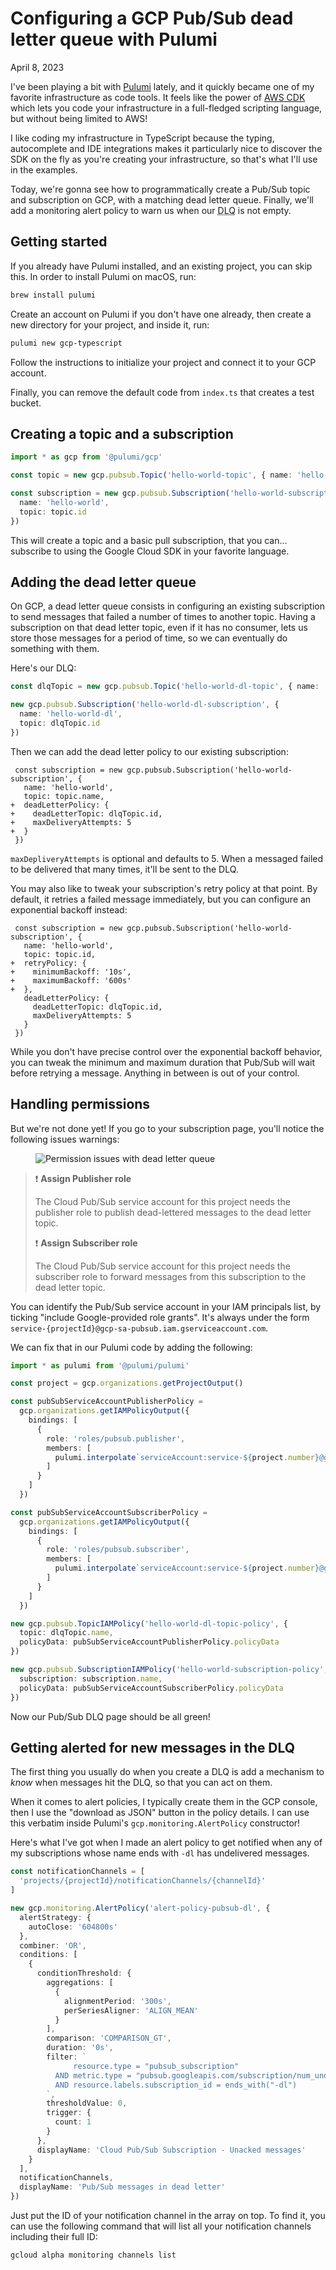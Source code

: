 # Configuring a GCP Pub/Sub dead letter queue with Pulumi
April 8, 2023

I've been playing a bit with [Pulumi](https://www.pulumi.com/) lately,
and it quickly became one of my favorite infrastructure as code tools.
It feels like the power of [AWS CDK](https://aws.amazon.com/cdk/) which
lets you code your infrastructure in a full-fledged scripting language,
but without being limited to AWS!

I like coding my infrastructure in TypeScript because the typing,
autocomplete and IDE integrations makes it particularly nice to discover
the SDK on the fly as you're creating your infrastructure, so that's
what I'll use in the examples.

Today, we're gonna see how to programmatically create a Pub/Sub topic
and subscription on GCP, with a matching dead letter queue. Finally,
we'll add a monitoring alert policy to warn us when our
<abbr title="Dead letter queue">DLQ</abbr> is not empty.

## Getting started

If you already have Pulumi installed, and an existing project, you can
skip this. In order to install Pulumi on macOS, run:

```sh
brew install pulumi
```

Create an account on Pulumi if you don't have one already, then create a
new directory for your project, and inside it, run:

```sh
pulumi new gcp-typescript
```

Follow the instructions to initialize your project and connect it to
your GCP account.

Finally, you can remove the default code from `index.ts` that creates a
test bucket.

## Creating a topic and a subscription

```ts
import * as gcp from '@pulumi/gcp'

const topic = new gcp.pubsub.Topic('hello-world-topic', { name: 'hello-world' })

const subscription = new gcp.pubsub.Subscription('hello-world-subscription', {
  name: 'hello-world',
  topic: topic.id
})
```

This will create a topic and a basic pull subscription, that you can...
subscribe to using the Google Cloud SDK in your favorite language.

## Adding the dead letter queue

On GCP, a dead letter queue consists in configuring an existing
subscription to send messages that failed a number of times to another
topic. Having a subscription on that dead letter topic, even if it has
no consumer, lets us store those messages for a period of time, so we
can eventually do something with them.

Here's our DLQ:

```ts
const dlqTopic = new gcp.pubsub.Topic('hello-world-dl-topic', { name: 'helo-world-dl' })

new gcp.pubsub.Subscription('hello-world-dl-subscription', {
  name: 'hello-world-dl',
  topic: dlqTopic.id
})
```

Then we can add the dead letter policy to our existing subscription:

```diff:ts
 const subscription = new gcp.pubsub.Subscription('hello-world-subscription', {
   name: 'hello-world',
   topic: topic.name,
+  deadLetterPolicy: {
+    deadLetterTopic: dlqTopic.id,
+    maxDeliveryAttempts: 5
+  }
 })
```

`maxDepliveryAttempts` is optional and defaults to 5. When a messaged
failed to be delivered that many times, it'll be sent to the DLQ.

You may also like to tweak your subscription's retry policy at that
point. By default, it retries a failed message immediately, but you can
configure an exponential backoff instead:

```diff:ts
 const subscription = new gcp.pubsub.Subscription('hello-world-subscription', {
   name: 'hello-world',
   topic: topic.id,
+  retryPolicy: {
+    minimumBackoff: '10s',
+    maximumBackoff: '600s'
+  },
   deadLetterPolicy: {
     deadLetterTopic: dlqTopic.id,
     maxDeliveryAttempts: 5
   }
 })
```

While you don't have precise control over the exponential backoff
behavior, you can tweak the minimum and maximum duration that Pub/Sub
will wait before retrying a message. Anything in between is out of your
control.

## Handling permissions

But we're not done yet! If you go to your subscription page, you'll
notice the following issues warnings:

<figure class="center">
  <img alt="Permission issues with dead letter queue" srcset="../../img/2023/04/pubsub-dlq-warning.png 2x">
</figure>

> ❗️ **Assign Publisher role**
>
> The Cloud Pub/Sub service account for this project needs the publisher
> role to publish dead-lettered messages to the dead letter topic.
>
> ❗️ **Assign Subscriber role**
>
>The Cloud Pub/Sub service account for this project needs the subscriber
> role to forward messages from this subscription to the dead letter topic.

You can identify the Pub/Sub service account in your IAM principals
list, by ticking "include Google-provided role grants". It's always
under the form `service-{projectId}@gcp-sa-pubsub.iam.gserviceaccount.com`.

We can fix that in our Pulumi code by adding the following:

```ts
import * as pulumi from '@pulumi/pulumi'

const project = gcp.organizations.getProjectOutput()

const pubSubServiceAccountPublisherPolicy =
  gcp.organizations.getIAMPolicyOutput({
    bindings: [
      {
        role: 'roles/pubsub.publisher',
        members: [
          pulumi.interpolate`serviceAccount:service-${project.number}@gcp-sa-pubsub.iam.gserviceaccount.com`
        ]
      }
    ]
  })

const pubSubServiceAccountSubscriberPolicy =
  gcp.organizations.getIAMPolicyOutput({
    bindings: [
      {
        role: 'roles/pubsub.subscriber',
        members: [
          pulumi.interpolate`serviceAccount:service-${project.number}@gcp-sa-pubsub.iam.gserviceaccount.com`
        ]
      }
    ]
  })

new gcp.pubsub.TopicIAMPolicy('hello-world-dl-topic-policy', {
  topic: dlqTopic.name,
  policyData: pubSubServiceAccountPublisherPolicy.policyData
})

new gcp.pubsub.SubscriptionIAMPolicy('hello-world-subscription-policy', {
  subscription: subscription.name,
  policyData: pubSubServiceAccountSubscriberPolicy.policyData
})
```

Now our Pub/Sub DLQ page should be all green!

## Getting alerted for new messages in the DLQ

The first thing you usually do when you create a DLQ is add a mechanism
to _know_ when messages hit the DLQ, so that you can act on them.

When it comes to alert policies, I typically create them in the GCP
console, then I use the "download as JSON" button in the policy details.
I can use this verbatim inside Pulumi's `gcp.monitoring.AlertPolicy`
constructor!

Here's what I've got when I made an alert policy to get notified when
any of my subscriptions whose name ends with `-dl` has undelivered
messages.

```ts
const notificationChannels = [
  'projects/{projectId}/notificationChannels/{channelId}'
]

new gcp.monitoring.AlertPolicy('alert-policy-pubsub-dl', {
  alertStrategy: {
    autoClose: '604800s'
  },
  combiner: 'OR',
  conditions: [
    {
      conditionThreshold: {
        aggregations: [
          {
            alignmentPeriod: '300s',
            perSeriesAligner: 'ALIGN_MEAN'
          }
        ],
        comparison: 'COMPARISON_GT',
        duration: '0s',
        filter: `
              resource.type = "pubsub_subscription"
          AND metric.type = "pubsub.googleapis.com/subscription/num_undelivered_messages"
          AND resource.labels.subscription_id = ends_with("-dl")
        `,
        thresholdValue: 0,
        trigger: {
          count: 1
        }
      },
      displayName: 'Cloud Pub/Sub Subscription - Unacked messages'
    }
  ],
  notificationChannels,
  displayName: 'Pub/Sub messages in dead letter'
})
```

Just put the ID of your notification channel in the array on top. To
find it, you can use the following command that will list all your
notification channels including their full ID:

```sh
gcloud alpha monitoring channels list
```
